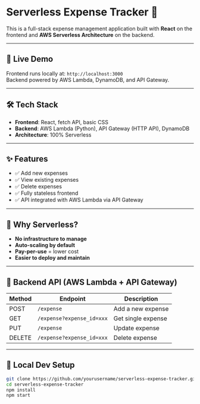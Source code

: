 # Serverless Expense Tracker 💸

This is a full-stack expense management application built with **React** on the frontend and **AWS Serverless Architecture** on the backend.

---

## 🔗 Live Demo

Frontend runs locally at: `http://localhost:3000`  
Backend powered by AWS Lambda, DynamoDB, and API Gateway.

---

## 🛠 Tech Stack

- **Frontend**: React, fetch API, basic CSS
- **Backend**: AWS Lambda (Python), API Gateway (HTTP API), DynamoDB
- **Architecture**: 100% Serverless

---

## ✨ Features

- ✅ Add new expenses
- ✅ View existing expenses
- ✅ Delete expenses
- ✅ Fully stateless frontend
- ✅ API integrated with AWS Lambda via API Gateway

---

## 🧠 Why Serverless?

- **No infrastructure to manage**
- **Auto-scaling by default**
- **Pay-per-use** = lower cost
- **Easier to deploy and maintain**

---

## 🔌 Backend API (AWS Lambda + API Gateway)

| Method | Endpoint                  | Description        |
| ------ | ------------------------- | ------------------ |
| POST   | `/expense`                | Add a new expense  |
| GET    | `/expense?expense_id=xxx` | Get single expense |
| PUT    | `/expense`                | Update expense     |
| DELETE | `/expense?expense_id=xxx` | Delete expense     |

---

## 🧪 Local Dev Setup

```bash
git clone https://github.com/yourusername/serverless-expense-tracker.git
cd serverless-expense-tracker
npm install
npm start
```
